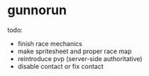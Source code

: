 # gunnorun

todo: 
- finish race mechanics
- make spritesheet and proper race map
- reintroduce pvp (server-side authoritative)
- disable contact or fix contact